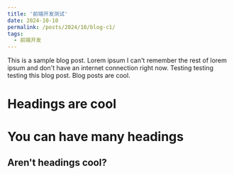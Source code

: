 ```yaml
---
title: '前端开发测试'
date: 2024-10-10
permalink: /posts/2024/10/blog-c1/
tags:
  - 前端开发
---
```


This is a sample blog post. Lorem ipsum I can't remember the rest of lorem ipsum and don't have an internet connection right now. Testing testing testing this blog post. Blog posts are cool.

Headings are cool
======

You can have many headings
======

Aren't headings cool?
------